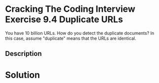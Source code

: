 # Cracking The Coding Interview Exercise 9.4 Duplicate URLs

You have 10 billion URLs. How do you detect the duplicate documents? In this case, assume "duplicate" means that the URLs are identical.

## Description


# Solution
